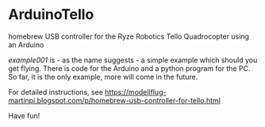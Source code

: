 # ArduinoTello
homebrew USB controller for the Ryze Robotics Tello Quadrocopter using an Arduino

_example001_ is - as the name suggests - a simple example which should you get flying. 
There is code for the Arduino and a python program for the PC. 
So far, it is the only example, more will come in the future. 

For detailed instructions, see https://modellflug-martinpi.blogspot.com/p/homebrew-usb-controller-for-tello.html

Have fun! 
